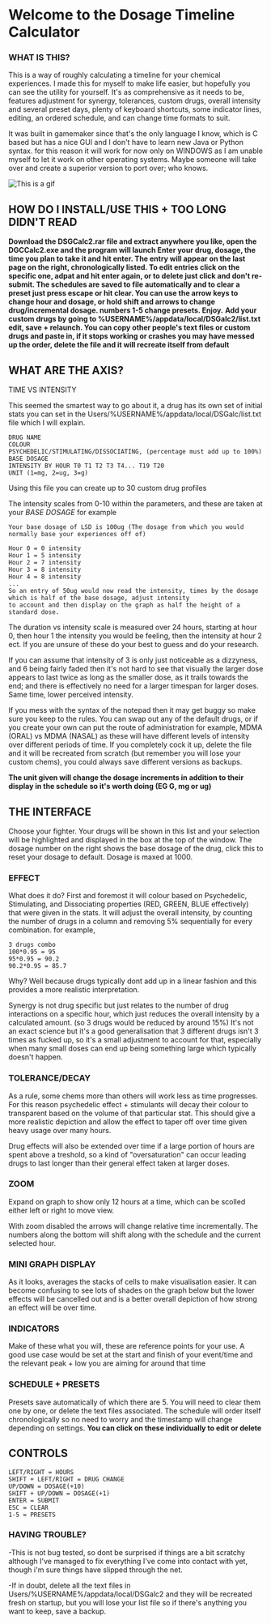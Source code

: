 # Welcome to the Dosage Timeline Calculator


### WHAT IS THIS?

This is a way of roughly calculating a timeline for your chemical experiences.
I made this for myself to make life easier, but hopefully you can see the utility for yourself.
It's as comprehensive as it needs to be, features adjustment for synergy, tolerances, custom drugs,
overall intensity and several preset days, plenty of keyboard shortcuts, some indicator lines, editing,
an ordered schedule, and can change time formats to suit.

It was built in gamemaker since that's the only language I know, which is C based but has a nice GUI
and I don't have to learn new Java or Python syntax. for this reason it will work for now only on WINDOWS
as I am unable myself to let it work on other operating systems. Maybe someone will take over and create
a superior version to port over; who knows.

![This is a gif](https://media4.giphy.com/media/IWXj1tCDis9BVF33yd/giphy.gif?cid=790b7611264964a97b9478c072aa7de2f9678b5f3b8f6b8d&rid=giphy.gif&ct=g)

## HOW DO I INSTALL/USE THIS + TOO LONG DIDN'T READ

**Download the DSGCalc2.rar file and extract anywhere you like, open the DGCCalc2.exe and the program will launch Enter your drug, dosage, the time you plan to take it and hit enter. The entry will appear on the last page on the right, chronologically listed. To edit entries click on the specific one, adpat and hit enter again, or to delete just click and don't re-submit. The schedules are saved to file automatically and to clear a preset just press escape or hit clear. You can use the arrow keys to change hour and dosage, or hold shift and arrows to change drug/incremental dosage. numbers 1-5 change presets. Enjoy.**
**Add your custom drugs by going to %USERNAME%/appdata/local/DSGalc2/list.txt edit, save + relaunch. You can copy other people's text files or custom drugs and paste in, if it stops working or crashes you may have messed up the order, delete the file and it will recreate itself from default**


## WHAT ARE THE AXIS?

TIME VS INTENSITY

This seemed the smartest way to go about it, a drug has its own set of initial stats you can set 
in the Users/%USERNAME%/appdata/local/DSGalc/list.txt file which I will explain.

```
DRUG NAME
COLOUR
PSYCHEDELIC/STIMULATING/DISSOCIATING, (percentage must add up to 100%)
BASE DOSAGE
INTENSITY BY HOUR T0 T1 T2 T3 T4... T19 T20
UNIT (1=mg, 2=ug, 3=g)
```
Using this file you can create up to 30 custom drug profiles

The intensity scales from 0-10 within the parameters, and these are taken at your *BASE DOSAGE*
for example
```
Your base dosage of LSD is 100ug (The dosage from which you would normally base your experiences off of)

Hour 0 = 0 intensity
Hour 1 = 5 intensity
Hour 2 = 7 intensity
Hour 3 = 8 intensity
Hour 4 = 8 intensity
...
So an entry of 50ug would now read the intensity, times by the dosage which is half of the base dosage, adjust intensity
to account and then display on the graph as half the height of a standard dose.
```
The duration vs intensity scale is measured over 24 hours, starting at hour 0, then hour 1 the intensity
you would be feeling, then the intensity at hour 2 ect. If you are unsure of these do your best to guess
and do your research. 

If you can assume that intensity of 3 is only just noticeable as a dizzyness, and 6 being fairly faded then it's not hard to see that visually the larger dose appears to last twice as long as the smaller dose, as it trails towards the end; and
there is effectively no need for a larger timespan for larger doses. Same time, lower perceived intensity.

If you mess with the syntax of the notepad then it may get buggy so make sure you keep to the rules.
You can swap out any of the default drugs, or if you create your own can put the route of administration
for example, MDMA (ORAL) vs MDMA (NASAL) as these will have different levels of intensity over different 
periods of time.
If you completely cock it up, delete the file and it will be recreated from scratch (but remember you will lose 
your custom chems), you could always save different versions as backups.

**The unit given will change the dosage increments in addition to their display in the schedule so it's worth doing (EG G, mg or ug)**

## THE INTERFACE

Choose your fighter. Your drugs will be shown in this list and your selection will be highlighted and displayed in the box at the top of the window.
The dosage number on the right shows the base dosage of the drug, click this to reset your dosage to default.
Dosage is maxed at 1000.

### EFFECT 

What does it do? 
First and foremost it will colour based on Psychedelic, Stimulating, and Dissociating properties (RED, GREEN, BLUE effectively) that were
given in the stats. It will adjust the overall intensity, by counting the number of drugs in a column and removing 5% sequentially
for every combination. for example,
```
3 drugs combo
100*0.95 = 95
95*0.95 = 90.2
90.2*0.95 = 85.7
```
Why? Well because drugs typically dont add up in a linear fashion and this provides a more realistic
interpretation.

Synergy is not drug specific but just relates to the number of drug interactions on a specific hour, which just reduces the overall intensity by a calculated amount. (so 3 drugs would be reduced by around 15%)
It's not an exact science but it's a good generalisation that 3 different drugs isn't 3 times as fucked up, so it's a small adjustment to account for that, especially when many small doses can end up being something large which typically doesn't happen.


### TOLERANCE/DECAY

As a rule, some chems more than others will work less as time progresses. For this reason psychedelic effect + stimulants will
decay their colour to transparent based on the volume of that particular stat. This should give a more realistic depiction
and allow the effect to taper off over time given heavy usage over many hours.

Drug effects will also be extended over time if a large portion of hours are spent above a treshold, so a kind of "oversaturation" can occur
leading drugs to last longer than their general effect taken at larger doses. 

### ZOOM

Expand on graph to show only 12 hours at a time, which can be scolled either left or right to move view.

With zoom disabled the arrows will change relative time incrementally. The numbers along the bottom will shift along with
the schedule and the current selected hour.

### MINI GRAPH DISPLAY

As it looks, averages the stacks of cells to make visualisation easier. It can become confusing to see
lots of shades on the graph below but the lower effects will be cancelled out and is a better overall
depiction of how strong an effect will be over time.

### INDICATORS

Make of these what you will, these are reference points for your use. A good use case would be
set at the start and finish of your event/time and the relevant peak + low you are aiming for 
around that time

### SCHEDULE + PRESETS

Presets save automatically of which there are 5. You will need to clear them one by one, or delete 
the text files associated.
The schedule will order itself chronologically so no need to worry and the timestamp will 
change depending on settings. **You can click on these individually to edit or delete**

## CONTROLS 
```
LEFT/RIGHT = HOURS
SHIFT + LEFT/RIGHT = DRUG CHANGE
UP/DOWN = DOSAGE(+10)
SHIFT + UP/DOWN = DOSAGE(+1)
ENTER = SUBMIT
ESC = CLEAR 
1-5 = PRESETS
```

### HAVING TROUBLE?

-This is not bug tested, so dont be surprised if things are a bit scratchy although I've managed to fix
everything I've come into contact with yet, though i'm sure things have slipped through the net.


-If in doubt, delete all the text files in Users/%USERNAME%/appdata/local/DSGalc2 and they will be recreated fresh on startup, but you will lose your list file so if there's anything you want to keep, save a backup.
